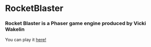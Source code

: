 # RocketBlaster
<h3>Rocket Blaster is a Phaser game engine produced by Vicki Wakelin</h3>

You can play it [here!](https://wakelinvicki.github.io/rocketblaster/)
